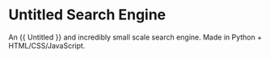 # Untitled Search Engine

An {{ Untitled }} and incredibly small scale search engine. Made in Python + HTML/CSS/JavaScript.
